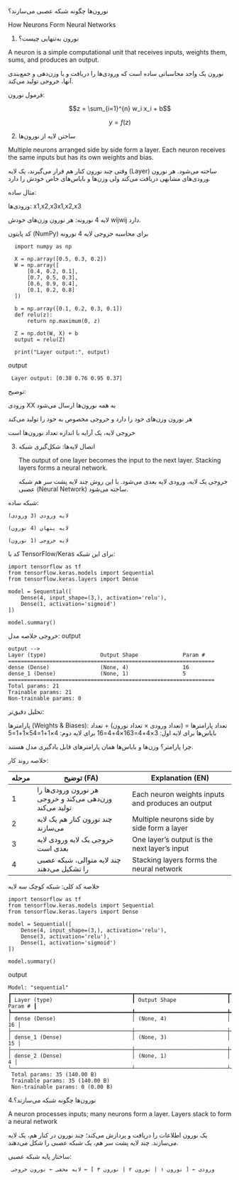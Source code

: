 نورون‌ها چگونه شبکه عصبی می‌سازند؟

How Neurons Form Neural Networks

 1. نورون به‌تنهایی چیست؟

A neuron is a simple computational unit that receives inputs, weights them, sums, and produces an output.
    
 نورون یک واحد محاسباتی ساده است که ورودی‌ها را دریافت و با وزن‌دهی و جمع‌بندی آنها، خروجی تولید می‌کند.


فرمول نورون:


   $$z = \sum_{i=1}^{n} w_i x_i + b$$
   
   $$y = f(z)$$
    
2. ساختن لایه از نورون‌ها

Multiple neurons arranged side by side form a layer. Each neuron receives the same inputs but has its own weights and bias.

    
 وقتی چند نورون کنار هم قرار می‌گیرند، یک لایه (Layer) ساخته می‌شود. هر نورون ورودی‌های مشابهی دریافت می‌کند ولی وزن‌ها و بایاس‌های خاص خودش را دارد.

مثال ساده:

  ورودی‌ها: x1,x2,x3x1​,x2​,x3​

  لایه 4 نورونه: هر نورون وزن‌های خودش wijwij​ دارد.

کد پایتون (NumPy) برای محاسبه خروجی لایه 4 نورونه
      
      import numpy as np
      
      X = np.array([0.5, 0.3, 0.2])  
      W = np.array([
          [0.4, 0.2, 0.1],  
          [0.7, 0.5, 0.3],  
          [0.6, 0.9, 0.4],  
          [0.1, 0.2, 0.8]   
      ])
      
      b = np.array([0.1, 0.2, 0.3, 0.1])
      def relu(z):
          return np.maximum(0, z)
      
      Z = np.dot(W, X) + b
      output = relu(Z)
      
      print("Layer output:", output)
      
 output
     
     Layer output: [0.38 0.76 0.95 0.37]
  توضیح:

 ورودی XX به همه نورون‌ها ارسال می‌شود

 هر نورون وزن‌های خود را دارد و خروجی مخصوص به خود را تولید می‌کند

 خروجی لایه، یک آرایه با اندازه تعداد نورون‌ها است

 3. اتصال لایه‌ها: شکل‌گیری شبکه


     The output of one layer becomes the input to the next layer. Stacking layers forms a neural network.
    
    
     خروجی یک لایه، ورودی لایه بعدی می‌شود. با این روش چند لایه پشت سر هم شبکه عصبی (Neural Network) ساخته می‌شود.

شبکه ساده:

    لایه ورودی (3 ورودی)

    لایه پنهان (4 نورون)

    لایه خروجی (1 نورون)

کد با TensorFlow/Keras برای این شبکه:
    
    import tensorflow as tf
    from tensorflow.keras.models import Sequential
    from tensorflow.keras.layers import Dense
    
    model = Sequential([
        Dense(4, input_shape=(3,), activation='relu'),  
        Dense(1, activation='sigmoid')                  
    ])
    
    model.summary()

خروجی خلاصه مدل:
output

    output -->
    Layer (type)                 Output Shape              Param #
    =================================================================
    dense (Dense)                (None, 4)                 16
    dense_1 (Dense)              (None, 1)                 5
    =================================================================
    Total params: 21
    Trainable params: 21
    Non-trainable params: 0

 تحلیل دقیق‌تر:

  پارامترها (Weights & Biases):
  تعداد پارامترها = (تعداد ورودی × تعداد نورون) + تعداد بایاس‌ها
  برای لایه اول: 3×4+4=163×4+4=16
  برای لایه دوم: 4×1+1=54×1+1=5

  چرا پارامتر؟
  وزن‌ها و بایاس‌ها همان پارامترهای قابل یادگیری مدل هستند.

 خلاصه روند کار:

| مرحله | توضیح (FA)                                               | Explanation (EN)                                  |
| ----- | -------------------------------------------------------- | ------------------------------------------------- |
| 1     | هر نورون ورودی‌ها را وزن‌دهی می‌کند و خروجی تولید می‌کند | Each neuron weights inputs and produces an output |
| 2     | چند نورون کنار هم یک لایه می‌سازند                       | Multiple neurons side by side form a layer        |
| 3     | خروجی یک لایه ورودی لایه بعدی است                        | One layer’s output is the next layer’s input      |
| 4     | چند لایه متوالی، شبکه عصبی را تشکیل می‌دهند              | Stacking layers forms the neural network          |


خلاصه کد کلی: شبکه کوچک سه لایه

    import tensorflow as tf
    from tensorflow.keras.models import Sequential
    from tensorflow.keras.layers import Dense
    
    model = Sequential([
        Dense(4, input_shape=(3,), activation='relu'),  
        Dense(3, activation='relu'),                     
        Dense(1, activation='sigmoid')                   
    ])
    
    model.summary()

 output
 
 
 
    Model: "sequential"
    ┏━━━━━━━━━━━━━━━━━━━━━━━━━━━━━━━━━━━━━━┳━━━━━━━━━━━━━━━━━━━━━━━━━━━━━┳━━━━━━━━━━━━━━━━━┓
    ┃ Layer (type)                         ┃ Output Shape                ┃         Param # ┃
    ┡━━━━━━━━━━━━━━━━━━━━━━━━━━━━━━━━━━━━━━╇━━━━━━━━━━━━━━━━━━━━━━━━━━━━━╇━━━━━━━━━━━━━━━━━┩
    │ dense (Dense)                        │ (None, 4)                   │              16 │
    ├──────────────────────────────────────┼─────────────────────────────┼─────────────────┤
    │ dense_1 (Dense)                      │ (None, 3)                   │              15 │
    ├──────────────────────────────────────┼─────────────────────────────┼─────────────────┤
    │ dense_2 (Dense)                      │ (None, 1)                   │               4 │
    └──────────────────────────────────────┴─────────────────────────────┴─────────────────┘
     Total params: 35 (140.00 B)
     Trainable params: 35 (140.00 B)
     Non-trainable params: 0 (0.00 B)

4.نورون‌ها چگونه شبکه می‌سازند؟


 A neuron processes inputs; many neurons form a layer. Layers stack to form a neural network
 
  یک نورون اطلاعات را دریافت و پردازش می‌کند؛ چند نورون در کنار هم، یک لایه می‌سازند. چند لایه پشت سر هم، یک شبکه عصبی را شکل می‌دهند.


ساختار پایه شبکه عصبی:

     ورودی ← [ نورون ۱ | نورون ۲ | نورون ۳ ] ← لایه مخفی ← نورون خروجی
